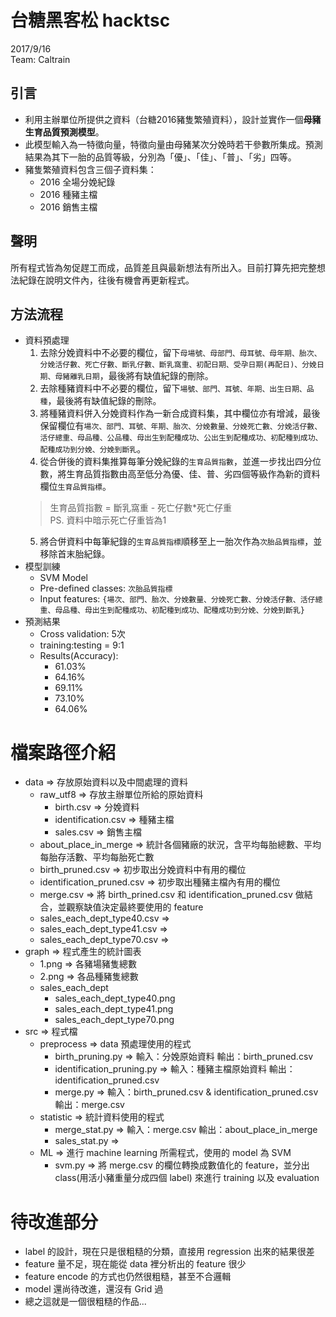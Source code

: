 # 台糖黑客松 hacktsc 
2017/9/16  
Team: Caltrain

## 引言  
- 利用主辦單位所提供之資料（台糖2016豬隻繁殖資料），設計並實作一個**母豬生育品質預測模型**。   
- 此模型輸入為一特徵向量，特徵向量由母豬某次分娩時若干參數所集成。預測結果為其下一胎的品質等級，分別為「優」、「佳」、「普」、「劣」四等。  
- 豬隻繁殖資料包含三個子資料集：
  - 2016 全場分娩紀錄
  - 2016 種豬主檔   
  - 2016 銷售主檔  

## 聲明 
所有程式皆為匆促趕工而成，品質差且與最新想法有所出入。目前打算先把完整想法紀錄在說明文件內，往後有機會再更新程式。  

## 方法流程
- 資料預處理
  1. 去除分娩資料中不必要的欄位，留下`母場號、母部門、母耳號、母年期、胎次、分娩活仔數、死亡仔數、斷乳仔數、斷乳窩重、初配日期、受孕日期(再配日)、分娩日期、母豬離乳日期`，最後將有缺值紀錄的刪除。
  2. 去除種豬資料中不必要的欄位，留下`場號、部門、耳號、年期、出生日期、品種`，最後將有缺值紀錄的刪除。
  3. 將種豬資料併入分娩資料作為一新合成資料集，其中欄位亦有增減，最後保留欄位有`場次、部門、耳號、年期、胎次、分娩數量、分娩死亡數、分娩活仔數、活仔總重、母品種、公品種、母出生到配種成功、公出生到配種成功、初配種到成功、配種成功到分娩、分娩到斷乳`。
  4. 從合併後的資料集推算每筆分娩紀錄的`生育品質指數`，並進一步找出四分位數，將生育品質指數由高至低分為優、佳、普、劣四個等級作為新的資料欄位`生育品質指標`。  
    > 生育品質指數 = 斷乳窩重 - 死亡仔數*死亡仔重  
    > PS. 資料中暗示死亡仔重皆為1  
  5. 將合併資料中每筆紀錄的`生育品質指標`順移至上一胎次作為`次胎品質指標`，並移除首末胎紀錄。
- 模型訓練  
  - SVM Model
  - Pre-defined classes: `次胎品質指標`
  - Input features: `{場次、部門、胎次、分娩數量、分娩死亡數、分娩活仔數、活仔總重、母品種、母出生到配種成功、初配種到成功、配種成功到分娩、分娩到斷乳}`
- 預測結果
  - Cross validation: 5次
  - training:testing = 9:1
  - Results(Accuracy):
    * 61.03%
    * 64.16%
    * 69.11%
    * 73.10%
    * 64.06%
		
# 檔案路徑介紹
  * data => 存放原始資料以及中間處理的資料
    - raw_utf8 => 存放主辦單位所給的原始資料
      - birth.csv => 分娩資料
      - identification.csv => 種豬主檔
      - sales.csv => 銷售主檔
    - about_place_in_merge => 統計各個豬廠的狀況，含平均每胎總數、平均每胎存活數、平均每胎死亡數
    - birth_pruned.csv => 初步取出分娩資料中有用的欄位
    - identification_pruned.csv => 初步取出種豬主檔內有用的欄位
    - merge.csv => 將 birth_prined.csv 和 identification_pruned.csv 做結合，並觀察缺值決定最終要使用的 feature
    - sales_each_dept_type40.csv =>
    - sales_each_dept_type41.csv =>
    - sales_each_dept_type70.csv =>
  * graph => 程式產生的統計圖表
    - 1.png => 各豬場豬隻總數
    - 2.png => 各品種豬隻總數
    - sales_each_dept
      - sales_each_dept_type40.png
      - sales_each_dept_type41.png
      - sales_each_dept_type70.png
  * src => 程式檔
    - preprocess => data 預處理使用的程式
      - birth_pruning.py => 輸入：分娩原始資料 輸出：birth_pruned.csv
      - identification_pruning.py => 輸入：種豬主檔原始資料 輸出：identification_pruned.csv
      - merge.py => 輸入：birth_pruned.csv & identification_pruned.csv 輸出：merge.csv
    - statistic => 統計資料使用的程式
      - merge_stat.py => 輸入：merge.csv 輸出：about_place_in_merge
      - sales_stat.py =>
    - ML => 進行 machine learning 所需程式，使用的 model 為 SVM
      - svm.py => 將 merge.csv 的欄位轉換成數值化的 feature，並分出 class(用活小豬重量分成四個 label) 來進行 training 以及 evaluation
# 待改進部分
  * label 的設計，現在只是很粗糙的分類，直接用 regression 出來的結果很差
  * feature 量不足，現在能從 data 裡分析出的 feature 很少
  * feature encode 的方式也仍然很粗糙，甚至不合邏輯
  * model 還尚待改進，還沒有 Grid 過
  * 總之這就是一個很粗糙的作品...
